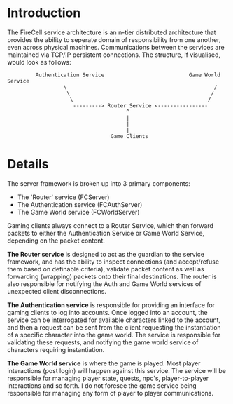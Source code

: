 # Introduction #

The FireCell service architecture is an n-tier distributed architecture that provides the ability to seperate domain of responsibility from one another, even across physical machines. Communications between the services are maintained via TCP/IP persistent connections. The structure, if visualised, would look as follows:

```
         Authentication Service                           Game World Service
                  \                                               /
                   \                                             /
                    \                                           /
                     ---------> Router Service <----------------
                                      ^
                                      |
                                      |
                                      |
                                 Game Clients
```

# Details #

The server framework is broken up into 3 primary components:

  * The 'Router' service (FCServer)
  * The Authentication service (FCAuthServer)
  * The Game World service (FCWorldServer)

Gaming clients always connect to a Router Service, which then forward packets to either the Authentication Service or Game World Service, depending on the packet content.

**The Router service** is designed to act as the guardian to the service framework, and has the ability to inspect connections (and accept/refuse them based on definable criteria), validate packet content as well as forwarding (wrapping) packets onto their final destinations. The router is also responsible for notifying the Auth and Game World services of unexpected client disconnections.

**The Authentication service** is responsible for providing an interface for gaming clients to log into accounts. Once logged into an account, the service can be interrogated for available characters linked to the account, and then a request can be sent from the client requesting the instantiation of a specific character into the game world. The service is responsible for validating these requests, and notifying the game world service of characters requiring instantiation.

**The Game World service** is where the game is played. Most player interactions (post login) will happen against this service. The service will be responsible for managing player state, quests, npc's, player-to-player interactions and so forth. I do not foresee the game service being responsible for managing any form of player to player communications.